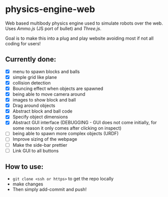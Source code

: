 # physics-engine-web
Web based multibody physics engine used to simulate robots over the web. Uses *Ammo.js* (JS port of bullet) and *Three.js*.

Goal is to make this into a plug and play website avoiding most if not all coding for users!

## Currently done:
- [x] menu to spawn blocks and balls
- [x] simple grid like plane 
- [x] collision detection
- [x] Bouncing effect when objects are spawned
- [x] being able to move camera around
- [x] images to show block and ball
- [x] Drag around objects
- [x] Abstract block and ball code
- [x] Specify object dimensions
- [x] Abstract GUI interface (DEBUGGING - GUI does not come initially, for some reason it only comes after clicking on inspect)
- [ ] being able to spawn more complex objects (URDF)
- [ ] Improve sizing of the webpage
- [ ] Make the side-bar prettier
- [ ] Link GUI to all buttons

## How to use:
 * `git clone <ssh or https>` to get the repo locally
 * make changes
 * Then simply add-commit and push!
